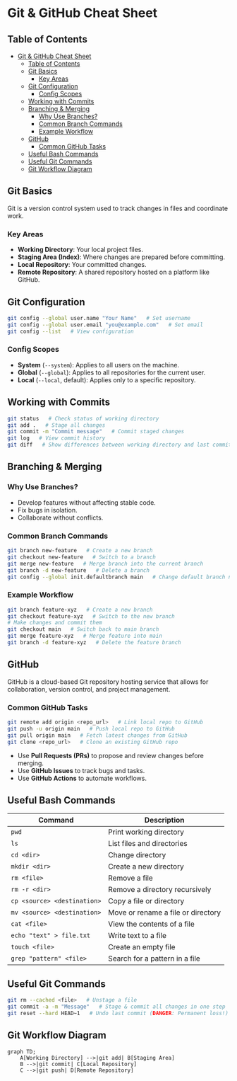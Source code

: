 # Git & GitHub Cheat Sheet

## Table of Contents
- [Git \& GitHub Cheat Sheet](#git--github-cheat-sheet)
  - [Table of Contents](#table-of-contents)
  - [Git Basics](#git-basics)
    - [Key Areas](#key-areas)
  - [Git Configuration](#git-configuration)
    - [Config Scopes](#config-scopes)
  - [Working with Commits](#working-with-commits)
  - [Branching \& Merging](#branching--merging)
    - [Why Use Branches?](#why-use-branches)
    - [Common Branch Commands](#common-branch-commands)
    - [Example Workflow](#example-workflow)
  - [GitHub](#github)
    - [Common GitHub Tasks](#common-github-tasks)
  - [Useful Bash Commands](#useful-bash-commands)
  - [Useful Git Commands](#useful-git-commands)
  - [Git Workflow Diagram](#git-workflow-diagram)


## Git Basics
Git is a version control system used to track changes in files and coordinate work.

### Key Areas
- **Working Directory**: Your local project files.
- **Staging Area (Index)**: Where changes are prepared before committing.
- **Local Repository**: Your committed changes.
- **Remote Repository**: A shared repository hosted on a platform like GitHub.


## Git Configuration
```sh
git config --global user.name "Your Name"   # Set username
git config --global user.email "you@example.com"   # Set email
git config --list   # View configuration
```
### Config Scopes
- **System** (`--system`): Applies to all users on the machine.
- **Global** (`--global`): Applies to all repositories for the current user.
- **Local** (`--local`, default): Applies only to a specific repository.


## Working with Commits
```sh
git status   # Check status of working directory
git add .   # Stage all changes
git commit -m "Commit message"   # Commit staged changes
git log   # View commit history
git diff   # Show differences between working directory and last commit
```

## Branching & Merging
### Why Use Branches?
- Develop features without affecting stable code.
- Fix bugs in isolation.
- Collaborate without conflicts.

### Common Branch Commands
```sh
git branch new-feature   # Create a new branch
git checkout new-feature   # Switch to a branch
git merge new-feature   # Merge branch into the current branch
git branch -d new-feature   # Delete a branch
git config --global init.defaultbranch main   # Change default branch name
```

### Example Workflow
```sh
git branch feature-xyz   # Create a new branch
git checkout feature-xyz   # Switch to the new branch
# Make changes and commit them
git checkout main   # Switch back to main branch
git merge feature-xyz   # Merge feature into main
git branch -d feature-xyz   # Delete the feature branch
```


## GitHub
GitHub is a cloud-based Git repository hosting service that allows for collaboration, version control, and project management.

### Common GitHub Tasks
```sh
git remote add origin <repo_url>   # Link local repo to GitHub
git push -u origin main   # Push local repo to GitHub
git pull origin main   # Fetch latest changes from GitHub
git clone <repo_url>   # Clone an existing GitHub repo
```
- Use **Pull Requests (PRs)** to propose and review changes before merging.
- Use **GitHub Issues** to track bugs and tasks.
- Use **GitHub Actions** to automate workflows.


## Useful Bash Commands
| Command | Description |
|---------|-------------|
| `pwd` | Print working directory |
| `ls` | List files and directories |
| `cd <dir>` | Change directory |
| `mkdir <dir>` | Create a new directory |
| `rm <file>` | Remove a file |
| `rm -r <dir>` | Remove a directory recursively |
| `cp <source> <destination>` | Copy a file or directory |
| `mv <source> <destination>` | Move or rename a file or directory |
| `cat <file>` | View the contents of a file |
| `echo "text" > file.txt` | Write text to a file |
| `touch <file>` | Create an empty file |
| `grep "pattern" <file>` | Search for a pattern in a file |


## Useful Git Commands
```sh
git rm --cached <file>   # Unstage a file
git commit -a -m "Message"   # Stage & commit all changes in one step
git reset --hard HEAD~1   # Undo last commit (DANGER: Permanent loss!)
```

## Git Workflow Diagram
```mermaid
graph TD;
    A[Working Directory] -->|git add| B[Staging Area]
    B -->|git commit| C[Local Repository]
    C -->|git push| D[Remote Repository]
```
